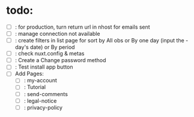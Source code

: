 # todo: 
- [ ] : for production, turn return url in nhost for emails sent
- [ ] : manage connection not available
- [ ] : create filters in list page for sort by All obs or By one day (input the - day's date) or By period
- [ ] : check nuxt.config & metas
- [ ] : Create a Change password method
- [ ] : Test install app button
- [ ] Add Pages:
  - [ ] : my-account
  - [ ] : Tutorial
  - [ ] : send-comments
  - [ ] : legal-notice
  - [ ] : privacy-policy